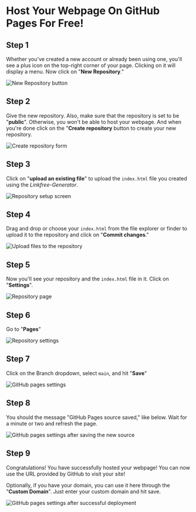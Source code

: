 # Host Your Webpage On GitHub Pages For Free!


## Step 1

Whether you've created a new account or already been using one, you'll see a plus icon on the top-right corner of your page. Clicking on it will display a menu. Now click on "__New Repository__."

![New Repository button](screenshots/github-pages/1.png)

## Step 2

Give the new repository. Also, make sure that the repository is set to be "__public__". Otherwise, you won't be able to host your webpage. And when you're done click on the "__Create repository__ button to create your new repository.

![Create repository form](screenshots/github-pages/2.png)

## Step 3

Click on "__upload an existing file__" to upload the `index.html` file you created using the *Linkfree-Generator*.

![Repository setup screen](screenshots/github-pages/3.png)

## Step 4

Drag and drop or choose your `index.html` from the file explorer or finder to upload it to the repository and click on "__Commit changes__."

![Upload files to the repository](screenshots/github-pages/4.png)

## Step 5

Now you'll see your repository and the `index.html` file in it. Click on "__Settings__".

![Repository page](screenshots/github-pages/5.png)

## Step 6

Go to "__Pages__"

![Repository settings](screenshots/github-pages/6.png)

## Step 7

Click on the Branch dropdown, select `main`, and hit "__Save__"

![GitHub pages settings](screenshots/github-pages/7.png)

## Step 8

You should the message "GitHub Pages source saved," like below. Wait for a minute or two and refresh the page.

![GitHub pages settings after saving the new source](screenshots/github-pages/8.png)

## Step 9

Congratulations! You have successfully hosted your webpage! You can now use the URL provided by GitHub to visit your site!  

Optionally, if you have your domain, you can use it here through the "__Custom Domain__". Just enter your custom domain and hit save.

![GitHub pages settings after successful deployment](screenshots/github-pages/9.png)
